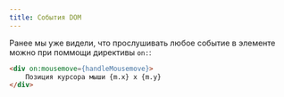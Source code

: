 ```yaml
---
title: События DOM
---
```


Ранее мы уже видели, что прослушивать любое событие в элементе можно при поммощи директивы `on:`:
```html
<div on:mousemove={handleMousemove}>
	Позиция курсора мыши {m.x} x {m.y}
</div>
```